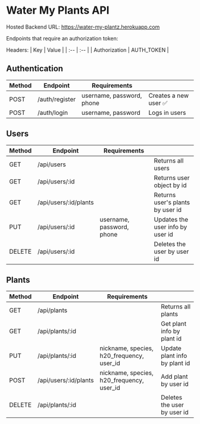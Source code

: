 # Water My Plants API

Hosted Backend URL: https://water-my-plantz.herokuapp.com

Endpoints that require an authorization token:

Headers:
| Key | Value |
| :-- | :-- |
| Authorization | AUTH_TOKEN |

## Authentication

| Method | Endpoint       | Requirements              |                       |
| ------ | -------------- | ------------------------- | --------------------- |
| POST   | /auth/register | username, password, phone | Creates a new user ✅ |
| POST   | /auth/login    | username, password        | Logs in users         |

## Users

| Method | Endpoint              | Requirements              |                                  |
| ------ | --------------------- | ------------------------- | -------------------------------- |
| GET    | /api/users            |                           | Returns all users                |
| GET    | /api/users/:id        |                           | Returns user object by id        |
| GET    | /api/users/:id/plants |                           | Returns user's plants by user id |
| PUT    | /api/users/:id        | username, password, phone | Updates the user info by user id |
| DELETE | /api/users/:id        |                           | Deletes the user by user id      |

## Plants

| Method | Endpoint              | Requirements                              |                               |
| ------ | --------------------- | ----------------------------------------- | ----------------------------- |
| GET    | /api/plants           |                                           | Returns all plants            |
| GET    | /api/plants/:id       |                                           | Get plant info by plant id    |
| PUT    | /api/plants/:id       | nickname, species, h20_frequency, user_id | Update plant info by plant id |
| POST   | /api/users/:id/plants | nickname, species, h20_frequency, user_id | Add plant by user id          |
| DELETE | /api/plants/:id       |                                           | Deletes the user by user id   |
